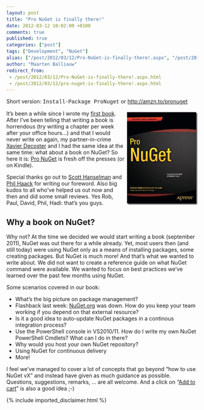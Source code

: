 ```yaml
---
layout: post
title: "Pro NuGet is finally there!"
date: 2012-03-12 10:02:00 +0100
comments: true
published: true
categories: ["post"]
tags: ["Development", "NuGet"]
alias: ["/post/2012/03/12/Pro-NuGet-is-finally-there!.aspx", "/post/2012/03/12/pro-nuget-is-finally-there!.aspx"]
author: "Maarten Balliauw"
redirect_from:
 - /post/2012/03/12/Pro-NuGet-is-finally-there!.aspx.html
 - /post/2012/03/12/pro-nuget-is-finally-there!.aspx.html
---
```


<p>Short version: <span style="font-family: Courier New;">Install-Package ProNuget</span> or <a href="http://amzn.to/pronuget">http://amzn.to/pronuget</a></p>
<p><a href="http://amzn.to/pronuget"><img style="background-image: none; margin: 5px 0px 5px 5px; padding-left: 0px; padding-right: 0px; display: inline; float: right; padding-top: 0px; border-width: 0px;" title="Pro NuGet - Continuous integration Package Restore" src="/images/image_3.png" alt="Pro NuGet - Continuous integration Package Restore" width="186" height="244" align="right" border="0" /></a>It&rsquo;s been a while since I wrote my <a href="http://blog.maartenballiauw.be/post/2009/02/17/Announcing-my-book-ASPNET-MVC-10-Quickly.aspx">first book</a>. After I&rsquo;ve been telling that writing a book is horrendous (try writing a chapter per week after your office hours&hellip;) and that I would never write on again, my partner-in-crime <a href="http://www.xavierdecoster.com">Xavier Decoster</a> and I had the same idea at the same time: what about a book on NuGet? So here it is: <a href="http://amzn.to/pronuget">Pro NuGet</a> is fresh off the presses (or on Kindle).</p>
<p>Special thanks go out to <a href="http://www.hanselman.com">Scott Hanselman</a> and <a href="http://www.haacked.com">Phil Haack</a> for writing our foreword. Also big kudos to all who&rsquo;ve helped us out now and then and did some small reviews. Yes Rob, Paul, David, Phil, Hadi: that&rsquo;s you guys.</p>
<h2>Why a book on NuGet?</h2>
<p>Why not? At the time we decided we would start writing a book (september 2011), NuGet was out there for a while already. Yet, most users then (and still today) were using NuGet only as a means of installing packages, some creating packages. But NuGet is much more! And that&rsquo;s what we wanted to write about. We did not want to create a reference guide on what NuGet command were available. We wanted to focus on best practices we&rsquo;ve learned over the past few months using NuGet.</p>
<p>Some scenarios covered in our book:</p>
<ul>
<li>What&rsquo;s the big picture on package management?</li>
<li>Flashback last week: <a href="http://www.nuget.org">NuGet.org</a> was down. How do you keep your team working if you depend on that external resource?</li>
<li>Is it a good idea to auto-update NuGet packages in a continous integration process?</li>
<li>Use the PowerShell console in VS2010/11. How do I write my own NuGet PowerShell Cmdlets? What can I do in there?</li>
<li>Why would you host your own NuGet repository?</li>
<li>Using NuGet for continuous delivery</li>
<li>More!</li>
</ul>
<p>I feel we&rsquo;ve managed to cover a lot of concepts that go beyond &ldquo;how to use NuGet vX&rdquo; and instead have given as much guidance as possible. Questions, suggestions, remarks, &hellip; are all welcome. And a click on &ldquo;<a href="http://amzn.to/pronuget">Add to cart</a>&rdquo; is also a good idea ;-)</p>

{% include imported_disclaimer.html %}

